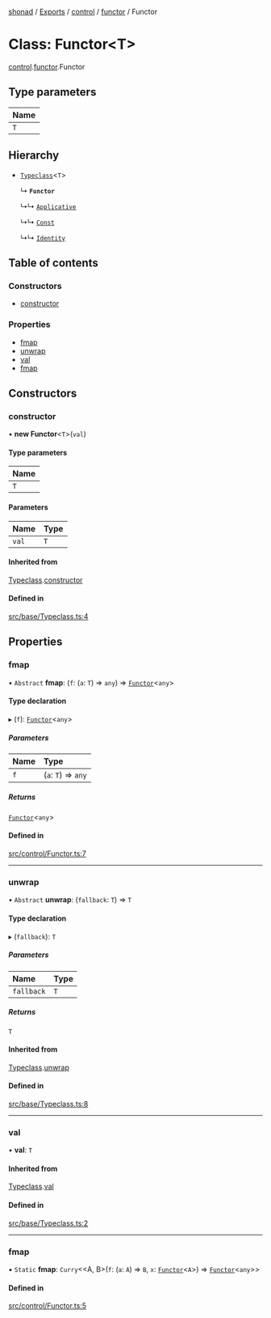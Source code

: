 [shonad](../README.md) / [Exports](../modules.md) / [control](../modules/control.md) / [functor](../modules/control.functor.md) / Functor

# Class: Functor<T\>

[control](../modules/control.md).[functor](../modules/control.functor.md).Functor

## Type parameters

| Name |
| :------ |
| `T` |

## Hierarchy

- [`Typeclass`](base.typeclass.Typeclass.md)<`T`\>

  ↳ **`Functor`**

  ↳↳ [`Applicative`](control.applicative.Applicative.md)

  ↳↳ [`Const`](data.constFunctor.Const.md)

  ↳↳ [`Identity`](data.identity.Identity.md)

## Table of contents

### Constructors

- [constructor](control.functor.Functor.md#constructor)

### Properties

- [fmap](control.functor.Functor.md#fmap)
- [unwrap](control.functor.Functor.md#unwrap)
- [val](control.functor.Functor.md#val)
- [fmap](control.functor.Functor.md#fmap-1)

## Constructors

### constructor

• **new Functor**<`T`\>(`val`)

#### Type parameters

| Name |
| :------ |
| `T` |

#### Parameters

| Name | Type |
| :------ | :------ |
| `val` | `T` |

#### Inherited from

[Typeclass](base.typeclass.Typeclass.md).[constructor](base.typeclass.Typeclass.md#constructor)

#### Defined in

[src/base/Typeclass.ts:4](https://github.com/jonlaing/shonad/blob/1bf7d4d/src/base/Typeclass.ts#L4)

## Properties

### fmap

• `Abstract` **fmap**: (`f`: (`a`: `T`) => `any`) => [`Functor`](control.functor.Functor.md)<`any`\>

#### Type declaration

▸ (`f`): [`Functor`](control.functor.Functor.md)<`any`\>

##### Parameters

| Name | Type |
| :------ | :------ |
| `f` | (`a`: `T`) => `any` |

##### Returns

[`Functor`](control.functor.Functor.md)<`any`\>

#### Defined in

[src/control/Functor.ts:7](https://github.com/jonlaing/shonad/blob/1bf7d4d/src/control/Functor.ts#L7)

___

### unwrap

• `Abstract` **unwrap**: (`fallback`: `T`) => `T`

#### Type declaration

▸ (`fallback`): `T`

##### Parameters

| Name | Type |
| :------ | :------ |
| `fallback` | `T` |

##### Returns

`T`

#### Inherited from

[Typeclass](base.typeclass.Typeclass.md).[unwrap](base.typeclass.Typeclass.md#unwrap)

#### Defined in

[src/base/Typeclass.ts:8](https://github.com/jonlaing/shonad/blob/1bf7d4d/src/base/Typeclass.ts#L8)

___

### val

• **val**: `T`

#### Inherited from

[Typeclass](base.typeclass.Typeclass.md).[val](base.typeclass.Typeclass.md#val)

#### Defined in

[src/base/Typeclass.ts:2](https://github.com/jonlaing/shonad/blob/1bf7d4d/src/base/Typeclass.ts#L2)

___

### fmap

▪ `Static` **fmap**: `Curry`<<A, B\>(`f`: (`a`: `A`) => `B`, `x`: [`Functor`](control.functor.Functor.md)<`A`\>) => [`Functor`](control.functor.Functor.md)<`any`\>\>

#### Defined in

[src/control/Functor.ts:5](https://github.com/jonlaing/shonad/blob/1bf7d4d/src/control/Functor.ts#L5)
